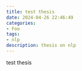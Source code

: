 ```yaml
---
title: test thesis
date: 2024-04-26 22:46:49
categories:
- Foo
tags:
- nlp
description: thesis on nlp
---
```


test thesis
